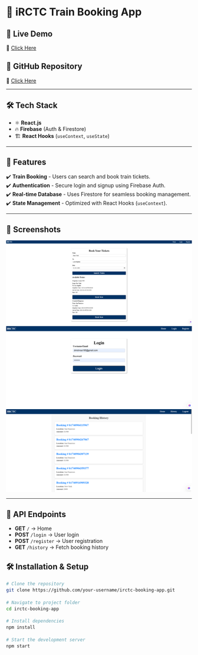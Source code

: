 # 🚆 iRCTC Train Booking App  

## 🚀 Live Demo  
🔗 [Click Here](https://irctc-app-dkm3689s-projects.vercel.app/)  

## 📂 GitHub Repository  
🔗 [Click Here](https://github.com/dkm3689/IRCTC_App)  


---

## 🛠 Tech Stack  
- ⚛️ **React.js**  
- 🔥 **Firebase** (Auth & Firestore)  
- 🏗️ **React Hooks** (`useContext`, `useState`)  

---

## 📌 Features  
✔️ **Train Booking** - Users can search and book train tickets.  
✔️ **Authentication** - Secure login and signup using Firebase Auth.  
✔️ **Real-time Database** - Uses Firestore for seamless booking management.  
✔️ **State Management** - Optimized with React Hooks (`useContext`).  

---

## 📸 Screenshots  
![Home](assets/irctc-home.png)  
![User Login](assets/irctc-login.png)  
![History](assets/irctc-history.png)  

---


## 📖 API Endpoints  
- **GET** `/` → Home  
- **POST** `/login` → User login  
- **POST** `/register` → User registration  
- **GET** `/history` → Fetch booking history  

## 🛠 Installation & Setup  

```bash
# Clone the repository
git clone https://github.com/your-username/irctc-booking-app.git

# Navigate to project folder
cd irctc-booking-app

# Install dependencies
npm install

# Start the development server
npm start

